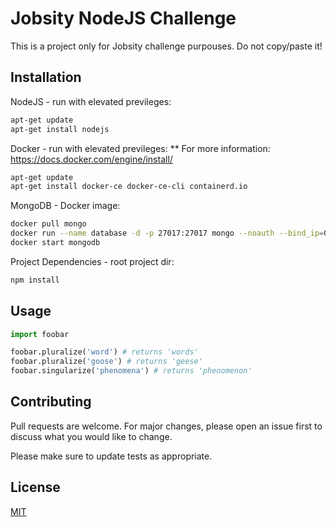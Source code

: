 # Jobsity NodeJS Challenge

This is a project only for Jobsity challenge purpouses. Do not copy/paste it!

## Installation

NodeJS - run with elevated previleges:

```bash
apt-get update
apt-get install nodejs
```

Docker - run with elevated previleges:
** For more information: https://docs.docker.com/engine/install/
```bash
apt-get update
apt-get install docker-ce docker-ce-cli containerd.io
```

MongoDB - Docker image:
```bash
docker pull mongo
docker run --name database -d -p 27017:27017 mongo --noauth --bind_ip=0.0.0.0
docker start mongodb
```

Project Dependencies - root project dir:
```bash
npm install
```

## Usage

```python
import foobar

foobar.pluralize('word') # returns 'words'
foobar.pluralize('goose') # returns 'geese'
foobar.singularize('phenomena') # returns 'phenomenon'
```

## Contributing
Pull requests are welcome. For major changes, please open an issue first to discuss what you would like to change.

Please make sure to update tests as appropriate.

## License
[MIT](https://choosealicense.com/licenses/mit/)